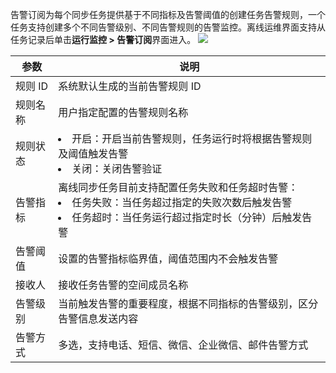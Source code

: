 告警订阅为每个同步任务提供基于不同指标及告警阈值的创建任务告警规则，一个任务支持创建多个不同告警级别、不同告警规则的告警监控。离线运维界面支持从任务记录后单击**运行监控 > 告警订阅**界面进入。
![](https://qcloudimg.tencent-cloud.cn/raw/35a212b1a2d4ad3cd3735da4f5852cb5.png)

| 参数 | 说明 | 
|---------|---------|
| 规则 ID| 	系统默认生成的当前告警规则 ID| 
| 规则名称| 	用户指定配置的告警规则名称| 
| 规则状态| 	<li>开启：开启当前告警规则，任务运行时将根据告警规则及阈值触发告警<li>关闭：关闭告警验证| 
| 告警指标	| 离线同步任务目前支持配置任务失败和任务超时告警：<li>任务失败：当任务超过指定的失败次数后触发告警<li>任务超时：当任务运行超过指定时长（分钟）后触发告警| 
| 告警阈值	| 设置的告警指标临界值，阈值范围内不会触发告警| 
| 接收人	| 接收任务告警的空间成员名称| 
| 告警级别	| 当前触发告警的重要程度，根据不同指标的告警级别，区分告警信息发送内容| 
| 告警方式	| 多选，支持电话、短信、微信、企业微信、邮件告警方式| 

  
  
